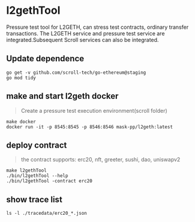 # l2gethTool

Pressure test tool for L2GETH, can stress test contracts, ordinary transfer transactions. The L2GETH service and
pressure test service are integrated.Subsequent Scroll services can also be integrated.

## Update dependence

```
go get -v github.com/scroll-tech/go-ethereum@staging
go mod tidy
```

## make and start l2geth docker

> Create a pressure test execution environment(scroll folder)

```
make docker
docker run -it -p 8545:8545 -p 8546:8546 mask-pp/l2geth:latest
```

## deploy contract

> the contract supports: erc20, nft, greeter, sushi, dao, uniswapv2

```
make l2gethTool
./bin/l2gethTool --help
./bin/l2gethTool -contract erc20
```

## show trace list

```
ls -l ./tracedata/erc20_*.json
```